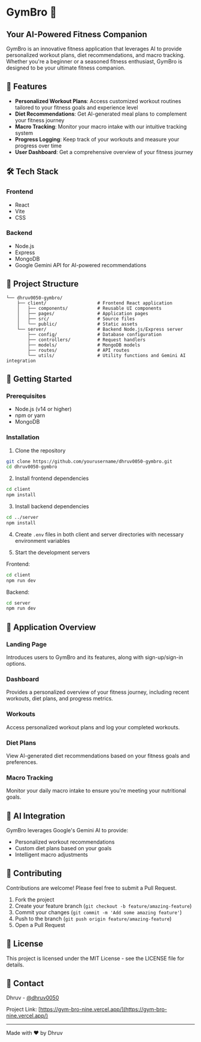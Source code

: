 # GymBro 💪

## Your AI-Powered Fitness Companion

GymBro is an innovative fitness application that leverages AI to provide personalized workout plans, diet recommendations, and macro tracking. Whether you're a beginner or a seasoned fitness enthusiast, GymBro is designed to be your ultimate fitness companion.


## 🚀 Features

- **Personalized Workout Plans**: Access customized workout routines tailored to your fitness goals and experience level
- **Diet Recommendations**: Get AI-generated meal plans to complement your fitness journey
- **Macro Tracking**: Monitor your macro intake with our intuitive tracking system
- **Progress Logging**: Keep track of your workouts and measure your progress over time
- **User Dashboard**: Get a comprehensive overview of your fitness journey

## 🛠️ Tech Stack

### Frontend
- React
- Vite
- CSS

### Backend
- Node.js
- Express
- MongoDB
- Google Gemini API for AI-powered recommendations

## 📂 Project Structure

```
└── dhruv0050-gymbro/
    ├── client/                   # Frontend React application
    │   ├── components/           # Reusable UI components
    │   ├── pages/                # Application pages
    │   ├── src/                  # Source files
    │   └── public/               # Static assets
    └── server/                   # Backend Node.js/Express server
        ├── config/               # Database configuration
        ├── controllers/          # Request handlers
        ├── models/               # MongoDB models
        ├── routes/               # API routes
        └── utils/                # Utility functions and Gemini AI integration
```

## 🚀 Getting Started

### Prerequisites

- Node.js (v14 or higher)
- npm or yarn
- MongoDB

### Installation

1. Clone the repository
```bash
git clone https://github.com/yourusername/dhruv0050-gymbro.git
cd dhruv0050-gymbro
```

2. Install frontend dependencies
```bash
cd client
npm install
```

3. Install backend dependencies
```bash
cd ../server
npm install
```

4. Create `.env` files in both client and server directories with necessary environment variables

5. Start the development servers

Frontend:
```bash
cd client
npm run dev
```

Backend:
```bash
cd server
npm run dev
```

## 📱 Application Overview

### Landing Page
Introduces users to GymBro and its features, along with sign-up/sign-in options.

### Dashboard
Provides a personalized overview of your fitness journey, including recent workouts, diet plans, and progress metrics.

### Workouts
Access personalized workout plans and log your completed workouts.

### Diet Plans
View AI-generated diet recommendations based on your fitness goals and preferences.

### Macro Tracking
Monitor your daily macro intake to ensure you're meeting your nutritional goals.

## 🧠 AI Integration

GymBro leverages Google's Gemini AI to provide:
- Personalized workout recommendations
- Custom diet plans based on your goals
- Intelligent macro adjustments

## 🤝 Contributing

Contributions are welcome! Please feel free to submit a Pull Request.

1. Fork the project
2. Create your feature branch (`git checkout -b feature/amazing-feature`)
3. Commit your changes (`git commit -m 'Add some amazing feature'`)
4. Push to the branch (`git push origin feature/amazing-feature`)
5. Open a Pull Request

## 📄 License

This project is licensed under the MIT License - see the LICENSE file for details.

## 📧 Contact

Dhruv - [@dhruv0050](https://github.com/dhruv0050)

Project Link: [https://gym-bro-nine.vercel.app/](https://gym-bro-nine.vercel.app/)

---

Made with ❤️ by Dhruv
